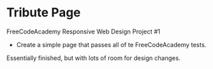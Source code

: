 # Tribute Page
FreeCodeAcademy Responsive Web Design Project #1

- Create a simple page that passes all of te FreeCodeAcademy tests.


Essentially finished, but with lots of room for design changes.
